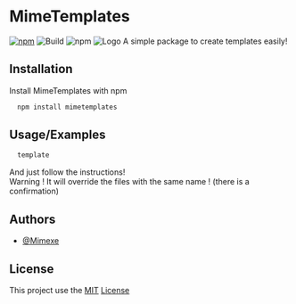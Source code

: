 # MimeTemplates

[![npm](https://img.shields.io/npm/v/mimetemplates)](https://www.npmjs.com/package/mimetemplates)
![Build](https://img.shields.io/github/workflow/status/Mimexe/mimetemplates/Build)
![npm](https://img.shields.io/npm/dw/mimetemplates)
![Logo](https://i.imgur.com/TLwOi1t.png)
A simple package to create templates easily!

## Installation

Install MimeTemplates with npm

```bash
  npm install mimetemplates
```

## Usage/Examples

```bash
  template
```

And just follow the instructions!  
Warning ! It will override the files with the same name ! (there is a confirmation)

## Authors

- [@Mimexe](https://www.github.com/Mimexe)

## License

This project use the [MIT](https://choosealicense.com/licenses/mit) [License](LICENSE)
